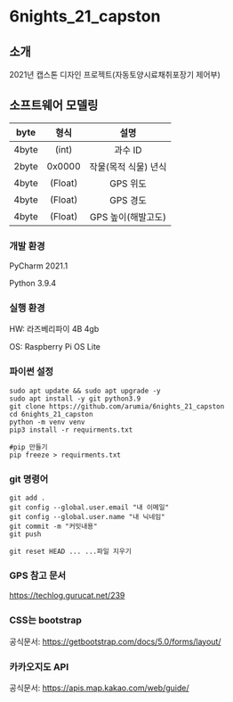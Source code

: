 # 6nights_21_capston

## 소개
2021년 캡스톤 디자인 프로젝트(자동토양시료채취포장기 제어부)

## 소프트웨어 모델링
|byte|형식|설명|
|:---:|:---:|:---:|
|4byte|(int)|과수 ID|
|2byte | 0x0000 | 작물(목적 식물) 년식 
|4byte|(Float)|GPS 위도|
|4byte|(Float)|GPS 경도|
|4byte|(Float)|GPS 높이(해발고도)|


### 개발 환경
PyCharm 2021.1

Python 3.9.4

### 실행 환경
HW: 라즈베리파이 4B 4gb

OS: Raspberry Pi OS Lite

### 파이썬 설정
```
sudo apt update && sudo apt upgrade -y
sudo apt install -y git python3.9
git clone https://github.com/arumia/6nights_21_capston
cd 6nights_21_capston
python -m venv venv
pip3 install -r requirments.txt

#pip 만들기
pip freeze > requirments.txt
```

### git 명령어
```
git add .
git config --global.user.email "내 이메일"
git config --global.user.name "내 닉네임"
git commit -m "커밋내용"
git push

git reset HEAD ... ...파일 지우기
```

### GPS 참고 문서
https://techlog.gurucat.net/239

### CSS는 bootstrap
공식문서: https://getbootstrap.com/docs/5.0/forms/layout/

### 카카오지도 API
공식문서: https://apis.map.kakao.com/web/guide/